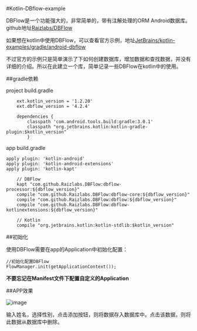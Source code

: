 #Kotlin-DBflow-example

DBFlow是一个功能强大的，非常简单的，带有注解处理的ORM Android数据库。github地址[Raizlabs/DBFlow](https://github.com/Raizlabs/DBFlow)

如果想在kotlin中使用DBFlow，可以查看官方示例，地址[JetBrains/kotlin-examples/gradle/android-dbflow](https://github.com/JetBrains/kotlin-examples/tree/master/gradle/android-dbflow)

不过官方的示例只是简单演示了下如何创建数据库，增加数据和查找数据，并没有详细的介绍。所以在此建立一个库，简单记录一些DBFlow在kotlin中的使用。

##gradle依赖

project build.gradle

```
    ext.kotlin_version = '1.2.20'
    ext.dbflow_version = '4.2.4'
    
    dependencies {
        classpath 'com.android.tools.build:gradle:3.0.1'
        classpath "org.jetbrains.kotlin:kotlin-gradle-plugin:$kotlin_version"
        }
```

app build.gradle

```
apply plugin: 'kotlin-android'
apply plugin: 'kotlin-android-extensions'
apply plugin: 'kotlin-kapt'

    // DBFlow
    kapt "com.github.Raizlabs.DBFlow:dbflow-processor:${dbflow_version}"
    compile "com.github.Raizlabs.DBFlow:dbflow-core:${dbflow_version}"
    compile "com.github.Raizlabs.DBFlow:dbflow:${dbflow_version}"
    compile "com.github.Raizlabs.DBFlow:dbflow-kotlinextensions:${dbflow_version}"

    // Kotlin
    compile "org.jetbrains.kotlin:kotlin-stdlib:$kotlin_version"
```

##初始化

使用DBFlow需要在app的Application中初始化配置：

```
//初始化配置DBFlow
FlowManager.init(getApplicationContext());
```


**不要忘记在Manifest文件下配置自定义的Application**

##APP效果

![image](https://github.com/ddxxll2008/Kotlin-DBflow-example/blob/master/dbflow-kotlin-example.gif)

输入姓名，选择性别，点击添加按钮，则将数据存入数据库中。点击该数据，则将此数据从数据库中删除。
